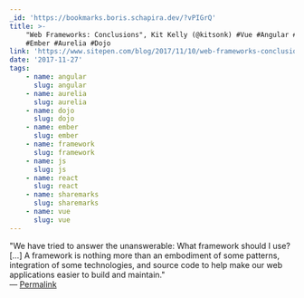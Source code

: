 ```yaml
---
_id: 'https://bookmarks.boris.schapira.dev/?vPIGrQ'
title: >-
    "Web Frameworks: Conclusions", Kit Kelly (@kitsonk) #Vue #Angular #React
    #Ember #Aurelia #Dojo
link: 'https://www.sitepen.com/blog/2017/11/10/web-frameworks-conclusions/'
date: '2017-11-27'
tags:
    - name: angular
      slug: angular
    - name: aurelia
      slug: aurelia
    - name: dojo
      slug: dojo
    - name: ember
      slug: ember
    - name: framework
      slug: framework
    - name: js
      slug: js
    - name: react
      slug: react
    - name: sharemarks
      slug: sharemarks
    - name: vue
      slug: vue
---
```


&quot;We have tried to answer the unanswerable: What framework should I use? […]
A framework is nothing more than an embodiment of some patterns, integration of
some technologies, and source code to help make our web applications easier to
build and maintain.&quot; <br>&#8212;
<a href="https://bookmarks.boris.schapira.dev/?vPIGrQ" title="Permalink">Permalink</a>
